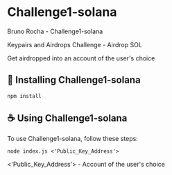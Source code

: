 # Challenge1-solana

Bruno Rocha - Challenge1-solana


Keypairs and Airdrops Challenge - Airdrop SOL

Get airdropped into an account of the user's choice

## 🚀 Installing Challenge1-solana

```
npm install
```

## ☕ Using Challenge1-solana

To use Challenge1-solana, follow these steps:

```
node index.js <'Public_Key_Address'>
```

<'Public_Key_Address'> - Account of the user's choice
